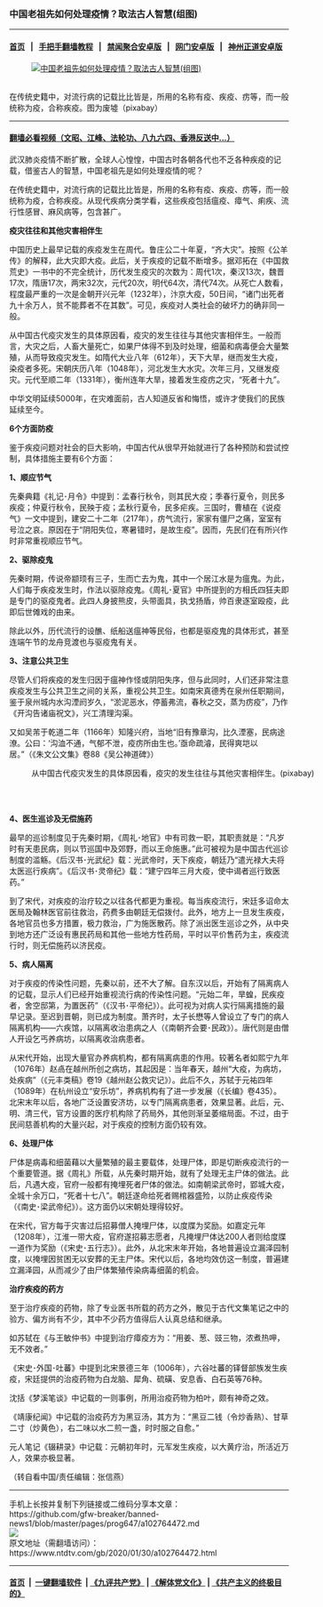 ### 中国老祖先如何处理疫情？取法古人智慧(组图)
------------------------

#### [首页](https://github.com/gfw-breaker/banned-news1/blob/master/README.md) &nbsp;&nbsp;|&nbsp;&nbsp; [手把手翻墙教程](https://github.com/gfw-breaker/guides/wiki) &nbsp;&nbsp;|&nbsp;&nbsp; [禁闻聚合安卓版](https://github.com/gfw-breaker/bn-android) &nbsp;&nbsp;|&nbsp;&nbsp; [网门安卓版](https://github.com/oGate2/oGate) &nbsp;&nbsp;|&nbsp;&nbsp; [神州正道安卓版](https://github.com/SzzdOgate/update) 



<div><div class="featured_image">
 <a href="https://i.ntdtv.com/assets/uploads/2020/01/2020-01-30_142543.jpg" target="_blank">
  <figure>
   <img alt="中国老祖先如何处理疫情？取法古人智慧(组图)" src="https://i.ntdtv.com/assets/uploads/2020/01/2020-01-30_142543-800x450.jpg"/>
  </figure><br/>
 </a>
 <span class="caption">
  在传统史籍中，对流行病的记载比比皆是，所用的名称有疫、疾疫、疠等，而一般统称为疫，合称疾疫。图为废墟（pixabay）
 </span>
</div>
</div><hr/>

#### [翻墙必看视频（文昭、江峰、法轮功、八九六四、香港反送中...）](https://github.com/gfw-breaker/banned-news1/blob/master/pages/link3.md)

<div><div class="post_content" itemprop="articleBody">
 <p>
  武汉肺炎疫情不断扩散，全球人心惶惶，中国古时各朝各代也不乏各种疾疫的记载，借鉴古人的智慧，中国老祖先是如何处理疫情的呢？
 </p>
 <p>
  在传统史籍中，对流行病的记载比比皆是，所用的名称有疫、疾疫、疠等，而一般统称为疫，合称疾疫。从现代疾病分类学看，这些疾疫包括瘟疫、瘴气、痢疾、流行性感冒、麻风病等，包含甚广。
 </p>
 <p>
  <strong>
   疫灾往往和其他灾害相伴生
  </strong>
 </p>
 <p>
  中国历史上最早记载的疾疫发生在周代。鲁庄公二十年夏，“齐大灾”。按照《公羊传》的解释，此大灾即大疫。此后，关于疾疫的记载不断增多。据邓拓在《中国救荒史》一书中的不完全统计，历代发生疫灾的次数为：周代1次，秦汉13次，魏晋17次，隋唐17次，两宋32次，元代20次，明代64次，清代74次。从死亡人数看，程度最严重的一次是金朝开兴元年（1232年），汴京大疫，50日间，“诸门出死者九十余万人，贫不能葬者不在其数”。可见，疾疫对人类社会的破坏力的确非同一般。
 </p>
 <p>
  从中国古代疫灾发生的具体原因看，疫灾的发生往往与其他灾害相伴生。一般而言，大灾之后，人畜大量死亡，如果尸体得不到及时处理，细菌和病毒便会大量繁殖，从而导致疫灾发生。如隋代大业八年（612年），天下大旱，继而发生大疫，染疫者多死。宋朝庆历八年（1048年），河北发生大水灾。次年三月，又继发疫灾。元代至顺二年（1331年），衡州连年大旱，接着发生疫疠之灾，“死者十九”。
 </p>
 <p>
  中华文明延续5000年，在灾难面前，古人知道反省和悔悟，或许才使我们的民族延续至今。
 </p>
 <p>
  <strong>
   6个方面防疫
  </strong>
 </p>
 <p>
  鉴于疾疫问题对社会的巨大影响，中国古代从很早开始就进行了各种预防和尝试控制，具体措施主要有6个方面：
 </p>
 <p>
  <strong>
   1、顺应节气
  </strong>
 </p>
 <p>
  先秦典籍《礼记･月令》中提到：孟春行秋令，则其民大疫；季春行夏令，则民多疾疫；仲夏行秋令，民殃于疫；孟秋行夏令，民多疟疾。三国时，曹植在《说疫气》一文中提到，建安二十二年（217年），疠气流行，家家有僵尸之痛，室室有号泣之哀。原因在于“阴阳失位，寒暑错时，是故生疫”。因而，先民们在有所兴作时非常重视顺应节气。
 </p>
 <p>
  <strong>
   2、驱除疫鬼
  </strong>
 </p>
 <p>
  先秦时期，传说帝颛顼有三子，生而亡去为鬼，其中一个居江水是为瘟鬼。为此，人们每于疾疫发生时，作法以驱除疫鬼。《周礼･夏官》中所提到的方相氏四狂夫即是专门的驱疫鬼者。此四人身披熊皮，头带面具，执戈扬盾，帅百隶逐室殴疫，此即后世傩戏的由来。
 </p>
 <p>
  除此以外，历代流行的设醮、纸船送瘟神等民俗，也都是驱疫鬼的具体形式，甚至连端午节的龙舟竞渡也与驱疫鬼有关。
 </p>
 <p>
  <strong>
   3、注意公共卫生
  </strong>
 </p>
 <p>
  尽管人们将疾疫的发生归因于瘟神作怪或阴阳失序，但与此同时，人们还非常注意疾疫发生与公共卫生之间的关系，重视公共卫生。如南宋真德秀在泉州任职期间，鉴于泉州城内水沟湮阏岁久，“淤泥恶水，停蓄弗流，春秋之交，蒸为疠疫”，乃作《开沟告诸庙祝文》，兴工清理沟渠。
 </p>
 <p>
  又如吴芾于乾道二年（1166年）知隆兴府，当地“旧有豫章沟，比久湮塞，民病途潦。公曰：‘沟洫不通，气郁不泄，疫疠所由生也。’亟命疏濬，民得爽垲以居。”（《朱文公文集》卷88《吴公神道碑》）
 </p>
 <figure class="wp-caption alignnone" id="attachment_102764479" style="width: 600px">
  <img alt="" class="size-medium wp-image-102764479" src="https://i.ntdtv.com/assets/uploads/2020/01/2020-01-30_142454-600x336.jpg">
   <br/><figcaption class="wp-caption-text">
    从中国古代疫灾发生的具体原因看，疫灾的发生往往与其他灾害相伴生。(pixabay)
   </figcaption><br/>
  </img>
 </figure><br/>
 <p>
  <strong>
   4、医生巡诊及无偿施药
  </strong>
 </p>
 <p>
  最早的巡诊制度见于先秦时期，《周礼･地官》中有司救一职，其职责就是：“凡岁时有天患民病，则以节巡国中及郊野，而以王命施惠。”此可被视为是中国古代巡诊制度的滥觞。《后汉书･光武纪》载：光武帝时，天下疾疫，朝廷乃“遣光禄大夫将太医巡行疾病”。《后汉书･灵帝纪》载：“建宁四年三月大疫，使中谒者巡行致医药。”
 </p>
 <p>
  到了宋代，对疾疫的治疗较之以往各代都更为重视。每当疾疫流行，宋廷多诏命太医局及翰林医官前往救治，药费多由朝廷无偿拨付。此外，地方上一旦发生疾疫，各地官员也多方措置，极力救治，广为施医散药。除了派出医生巡诊之外，从中央到地方还广泛设有惠民药局和其他一些地方性药局，平时以平价售药为主，疾疫流行时，则无偿施药以济民疫。
 </p>
 <p>
  <strong>
   5、病人隔离
  </strong>
 </p>
 <p>
  对于疾疫的传染性问题，先秦以前，还不大了解。自东汉以后，开始有了隔离病人的记载，显示人们已经开始重视流行病的传染性问题。“元始二年，旱蝗，民疾疫者，舍空邸第，为置医药”（《汉书･平帝纪》）。此可视为对病人实行隔离措施的最早记录。至迟到晋朝，则已成为制度。萧齐时，太子长懋等人曾设立了专门的病人隔离机构——六疾馆，以隔离收治患病之人（《南朝齐会要･民政》）。唐代则是由僧人开设乞丐养病坊，以隔离收治病患者。
 </p>
 <p>
  从宋代开始，出现大量官办养病机构，都有隔离病患的作用。较著名者如熙宁九年（1076年）赵卨在越州所创之病坊，其起因是：当年春天，越州“大疫，为病坊，处疾病”（《元丰类稿》卷19《越州赵公救灾记》）。此后不久，苏轼于元祐四年（1089年）在杭州设立“安乐坊”，养病机构有了进一步发展（《长编》卷435）。北宋末年以后，各地广泛设置安济坊，以专门隔离病患者，效果显著。此后，元、明、清三代，官方设置的医疗机构除了药局外，其他则渐呈萎缩局面。不过，由于民间慈善机构的大量兴起，对于疾疫的控制方面仍较有效。
 </p>
 <p>
  <strong>
   6、处理尸体
  </strong>
 </p>
 <p>
  尸体是病毒和细菌藉以大量繁殖的最主要载体，处理尸体，即是切断疾疫流行的一个重要管道。据《周礼》所载，从先秦时期开始，就有了处理无主尸体的做法。此后，凡遇大疫，官府一般都有掩埋死者尸体的做法。如南朝梁武帝时，郢城大疫，全城十余万口，“死者十七八”。朝廷遂命给死者赐棺器盛殓，以防止疾疫传染（《南史･梁武帝纪》）。这方面仍以宋朝处理得较好。
 </p>
 <p>
  在宋代，官方每于灾害过后招募僧人掩埋尸体，以度牒为奖励。如嘉定元年（1208年），江淮一带大疫，官府遂招募志愿者，凡掩埋尸体达200人者则给度牒一道作为奖励（《宋史･五行志》）。此外，从北宋末年开始，各地普遍设立漏泽园制度，以掩埋因贫困无以安葬的无主尸体。宋代以后，各地均效仿这一制度，普遍建立漏泽园，从而减少了由尸体繁殖传染病毒细菌的机会。
 </p>
 <p>
  <strong>
   治疗疾疫的药方
  </strong>
 </p>
 <p>
  至于治疗疾疫的药物，除了专业医书所载的药方之外，散见于古代文集笔记之中的验方、偏方尚有不少，其中不少药方值得后人认真总结和继承。
 </p>
 <p>
  如苏轼在《与王敏仲书》中提到治疗瘴疫方为：“用姜、葱、豉三物，浓煮热呷，无不效者。”
 </p>
 <p>
  《宋史･外国･吐蕃》中提到北宋景德三年（1006年），六谷吐蕃的铎督部族发生疾疫，宋廷提供的治疫药物为白龙脑、犀角、硫磺、安息香、白石英等76种。
 </p>
 <p>
  沈括《梦溪笔谈》中记载的一则事例，所用治疫药物为柏叶，颇有神奇之效。
 </p>
 <p>
  《靖康纪闻》中记载的治疫药方为黑豆汤，其方为：“黑豆二钱（令炒香熟）、甘草二寸（炒黄色），右二味以水二煎一盏，时时服之自愈。”
 </p>
 <p>
  元人笔记《辍耕录》中记载：元朝初年时，元军发生疾疫，以大黄疗治，所活近万人，效果亦极显著。
 </p>
 <p>
  （转自看中国/责任编辑：张信燕）
 </p>
 <div class="single_ad">
 </div>
</div>
</div>
<hr/>
手机上长按并复制下列链接或二维码分享本文章：<br/>
https://github.com/gfw-breaker/banned-news1/blob/master/pages/prog647/a102764472.md <br/>
<a href='https://github.com/gfw-breaker/banned-news1/blob/master/pages/prog647/a102764472.md'><img src='https://github.com/gfw-breaker/banned-news1/blob/master/pages/prog647/a102764472.md.png'/></a> <br/>
原文地址（需翻墙访问）：https://www.ntdtv.com/gb/2020/01/30/a102764472.html


------------------------
#### [首页](https://github.com/gfw-breaker/banned-news1/blob/master/README.md) &nbsp;|&nbsp; [一键翻墙软件](https://github.com/gfw-breaker/nogfw/blob/master/README.md) &nbsp;| [《九评共产党》](https://github.com/gfw-breaker/9ping.md/blob/master/README.md#九评之一评共产党是什么) | [《解体党文化》](https://github.com/gfw-breaker/jtdwh.md/blob/master/README.md) | [《共产主义的终极目的》](https://github.com/gfw-breaker/gczydzjmd.md/blob/master/README.md)


<img src='http://gfw-breaker.win/banned-news/pages/prog647/a102764472.md' width='0px' height='0px'/>